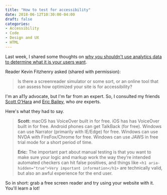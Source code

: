 ```yaml
---
title: "How to test for accessibility"
date: 2018-06-12T10:30:00-04:00
draft: false
categories:
- Accessibility
- Code
- Design and UX
- HTML
---
```


Last week, I shared some thoughts on [why you shouldn't use analytics data to determine what it is your users want](/your-website-data-is-a-lie/).

Reader Kevin Fitzhenry asked (shared with permission):

> Is there a screenreader simulator or some sort, or an online tool that can assess how optimized your site is for accessibility?

I'm an a11y advocate, but I'm far from an expert. So, I consulted my friends [Scott O'Hara](https://www.scottohara.me/) and [Eric Bailey](https://ericwbailey.design/), who *are* experts.

Here's what they had to say.

> **Scott:** macOS has VoiceOver built in for free. iOS has has VoiceOver built in for free. Android phones can get TalkBack (for free).
> Windows can use Narrator (primarily with IE/Edge) for free. Windows can use NVDA with FireFox/Chrome for free. Windows can use JAWS in free trial mode for a short period of time.
>
> **Eric:** The important part about manual testing is that you want to make sure your logic and markup work the way they’re intended
automated checkers can hit false positives, and things like `<h1 aria-hidden="true">Very important information</h1>` are technically valid, but also an awful experience for the end user.

So in short: grab a free screen reader and try using your website with it. You'll learn a lot!